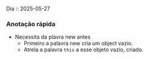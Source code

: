 Dia :: 2025-05-27
### Anotação rápida
- Necessita da plavra new antes
	- Primeiro a palavra new cria um object vazio.
	- Atrela a palavra `this` a esse objeto vazio, criado.